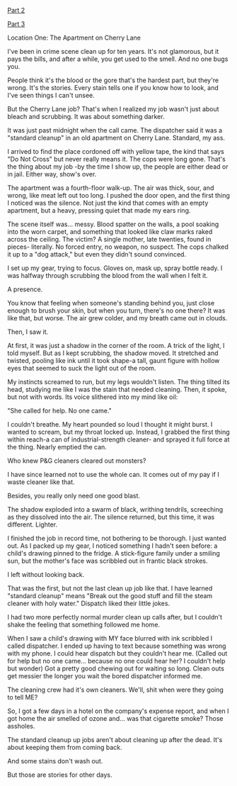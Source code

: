 [Part 2](https://www.reddit.com/r/nosleep/s/sXSPYFZcXE)

[Part 3](https://www.reddit.com/r/nosleep/s/vvHrKSqtm1)

Location One: The Apartment on Cherry Lane

I've been in crime scene clean up for ten years. It's not glamorous, but it pays the bills, and after a while, you get used to the smell. And no one bugs you.

People think it's the blood or the gore that's the hardest part, but they're wrong. It's the stories. Every stain tells one if you know how to look, and I've seen things I can't unsee.

But the Cherry Lane job? That's when I realized my job wasn't just about bleach and scrubbing. It was about something darker.

It was just past midnight when the call came. The dispatcher said it was a "standard cleanup" in an old apartment on Cherry Lane. Standard, my ass.

I arrived to find the place cordoned off with yellow tape, the kind that says "Do Not Cross" but never really means it. The cops were long gone. That's the thing about my job -by the time I show up, the people are either dead or in jail. Either way, show's over.

The apartment was a fourth-floor walk-up. The air was thick, sour, and wrong, like meat left out too long. I pushed the door open, and the first thing I noticed was the silence. Not just the kind that comes with an empty apartment, but a heavy, pressing quiet that made my ears ring.

The scene itself was... messy. Blood spatter on the walls, a pool soaking into the worn carpet, and something that looked like claw marks raked across the ceiling. The victim? A single mother, late twenties, found in pieces- literally. No forced entry, no weapon, no suspect. The cops chalked it up to a "dog attack," but even they didn't sound convinced.

I set up my gear, trying to focus. Gloves on, mask up, spray bottle ready. I was halfway through scrubbing the blood from the wall when I felt it.

A presence.

You know that feeling when someone's standing behind you, just close enough to brush your skin, but when you turn, there's no one there? It was like that, but worse. The air grew colder, and my breath came out in clouds.

Then, I saw it.

At first, it was just a shadow in the corner of the room. A trick of the light, I told myself. But as I kept scrubbing, the shadow moved. It stretched and twisted, pooling like ink until it took shape-a tall, gaunt figure with hollow eyes that seemed to suck the light out of the room.

My instincts screamed to run, but my legs wouldn't listen. The thing tilted its head, studying me like I was the stain that needed cleaning. Then, it spoke, but not with words. Its voice slithered into my mind like oil:

"She called for help. No one came."

I couldn't breathe. My heart pounded so loud I thought it might burst. I wanted to scream, but my throat locked up. Instead, I grabbed the first thing within reach-a can of industrial-strength cleaner- and sprayed it full force at the thing. Nearly emptied the can. 

Who knew P&G cleaners cleared out monsters? 

I have since learned not to use the whole can. It comes out of my pay if I waste cleaner like that. 

Besides, you really only need one good blast.

The shadow exploded into a swarm of black, writhing tendrils, screeching as they dissolved into the air. The silence returned, but this time, it was different. Lighter.

I finished the job in record time, not bothering to be thorough. I just wanted out. As I packed up my gear, I noticed something I hadn't seen before: a child's drawing pinned to the fridge. A stick-figure family under a smiling sun, but the mother's face was scribbled out in frantic black strokes.

I left without looking back.

That was the first, but not the last clean up job like that. I have learned "standard cleanup" means "Break out the good stuff and fill the steam cleaner with holy water." Dispatch liked their little jokes.

I had two more perfectly normal murder clean up calls after, but I couldn't shake the feeling that something followed me home.

When I saw a child's drawing with MY face blurred with ink scribbled I called dispatcher. I ended up having to text because something was wrong with my phone. I could hear dispatch but they couldn't hear me. (Called out for help but no one came... because no one could hear her? I couldn't help but wonder) Got a pretty good chewing out for waiting so long. Clean outs get messier the longer you wait the bored dispatcher informed me.

The cleaning crew had it's own cleaners. We'll, shit when were they going to tell ME?

So, I got a few days in a hotel on the company's expense report, and when I got home the air smelled of ozone and... was that cigarette smoke? Those assholes.

The standard cleanup up jobs aren't about cleaning up after the dead. It's about keeping them from coming back.

And some stains don't wash out.

But those are stories for other days. 


   